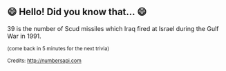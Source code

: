 ## :smile: Hello! Did you know that... :smile:
39 is the number of Scud missiles which Iraq fired at Israel during the Gulf War in 1991.

<sup>(come back in 5 minutes for the next trivia)</sup>


<sup>Credits: http://numbersapi.com</sup>
